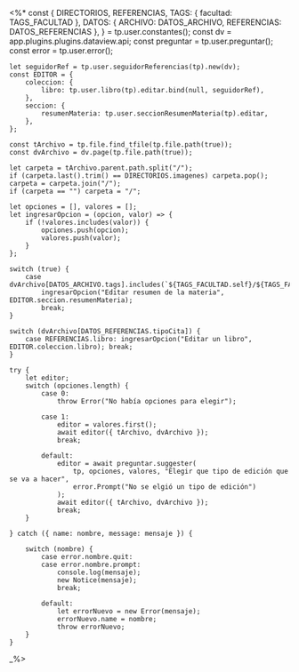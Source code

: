 <%*
    const { 
        DIRECTORIOS, REFERENCIAS, TAGS: { facultad: TAGS_FACULTAD },
        DATOS: { ARCHIVO: DATOS_ARCHIVO, REFERENCIAS: DATOS_REFERENCIAS },
    } = tp.user.constantes();
    const dv = app.plugins.plugins.dataview.api;
    const preguntar = tp.user.preguntar();
    const error = tp.user.error();

    let seguidorRef = tp.user.seguidorReferencias(tp).new(dv);
    const EDITOR = {
        coleccion: {
            libro: tp.user.libro(tp).editar.bind(null, seguidorRef),
        },
        seccion: {
            resumenMateria: tp.user.seccionResumenMateria(tp).editar,
        },
    };

    const tArchivo = tp.file.find_tfile(tp.file.path(true));
    const dvArchivo = dv.page(tp.file.path(true));

    let carpeta = tArchivo.parent.path.split("/");
    if (carpeta.last().trim() == DIRECTORIOS.imagenes) carpeta.pop();
    carpeta = carpeta.join("/");
    if (carpeta == "") carpeta = "/";

    let opciones = [], valores = [];
    let ingresarOpcion = (opcion, valor) => {
        if (!valores.includes(valor)) {
            opciones.push(opcion);
            valores.push(valor);
        }
    };

    switch (true) {
        case dvArchivo[DATOS_ARCHIVO.tags].includes(`${TAGS_FACULTAD.self}/${TAGS_FACULTAD.resumen}`):
            ingresarOpcion("Editar resumen de la materia", EDITOR.seccion.resumenMateria);
            break;
    }

    switch (dvArchivo[DATOS_REFERENCIAS.tipoCita]) {
        case REFERENCIAS.libro: ingresarOpcion("Editar un libro", EDITOR.coleccion.libro); break;
    }

    try {
        let editor;
        switch (opciones.length) {
            case 0:
                throw Error("No había opciones para elegir");
            
            case 1:
                editor = valores.first();
                await editor({ tArchivo, dvArchivo });
                break;

            default:
                editor = await preguntar.suggester(
                    tp, opciones, valores, "Elegir que tipo de edición que se va a hacer",
                    error.Prompt("No se elgió un tipo de edición")
                );
                await editor({ tArchivo, dvArchivo });
                break;
        }

    } catch ({ name: nombre, message: mensaje }) {

        switch (nombre) {
            case error.nombre.quit:
            case error.nombre.prompt:
                console.log(mensaje);
                new Notice(mensaje);
                break;

            default:
                let errorNuevo = new Error(mensaje);
                errorNuevo.name = nombre;
                throw errorNuevo;
        }
    }
_%>